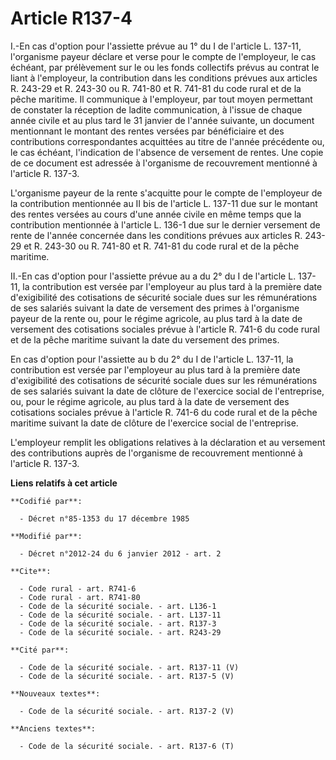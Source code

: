 # Article R137-4

I.-En cas d'option pour l'assiette prévue au 1° du I de l'article L. 137-11, l'organisme payeur déclare et verse pour le
compte de l'employeur, le cas échéant, par prélèvement sur le ou les fonds collectifs prévus au contrat le liant à
l'employeur, la contribution dans les conditions prévues aux articles R. 243-29 et R. 243-30 ou R. 741-80 et R. 741-81 du
code rural et de la pêche maritime. Il communique à l'employeur, par tout moyen permettant de constater la réception de
ladite communication, à l'issue de chaque année civile et au plus tard le 31 janvier de l'année suivante, un document
mentionnant le montant des rentes versées par bénéficiaire et des contributions correspondantes acquittées au titre de
l'année précédente ou, le cas échéant, l'indication de l'absence de versement de rentes. Une copie de ce document est
adressée à l'organisme de recouvrement mentionné à l'article R. 137-3. 

L'organisme payeur de la rente s'acquitte pour le compte de l'employeur de la contribution mentionnée au II bis de l'article
L. 137-11 due sur le montant des rentes versées au cours d'une année civile en même temps que la contribution mentionnée à
l'article L. 136-1 due sur le dernier versement de rente de l'année concernée dans les conditions prévues aux articles R.
243-29 et R. 243-30 ou R. 741-80 et R. 741-81 du code rural et de la pêche maritime. 

II.-En cas d'option pour l'assiette prévue au a du 2° du I de l'article L. 137-11, la contribution est versée par l'employeur
au plus tard à la première date d'exigibilité des cotisations de sécurité sociale dues sur les rémunérations de ses salariés
suivant la date de versement des primes à l'organisme payeur de la rente ou, pour le régime agricole, au plus tard à la date
de versement des cotisations sociales prévue à l'article R. 741-6 du code rural et de la pêche maritime suivant la date du
versement des primes. 

En cas d'option pour l'assiette au b du 2° du I de l'article L. 137-11, la contribution est versée par l'employeur au plus
tard à la première date d'exigibilité des cotisations de sécurité sociale dues sur les rémunérations de ses salariés suivant
la date de clôture de l'exercice social de l'entreprise, ou, pour le régime agricole, au plus tard à la date de versement des
cotisations sociales prévue à l'article R. 741-6 du code rural et de la pêche maritime suivant la date de clôture de
l'exercice social de l'entreprise. 

L'employeur remplit les obligations relatives à la déclaration et au versement des contributions auprès de l'organisme de
recouvrement mentionné à l'article R. 137-3.

**Liens relatifs à cet article**

	**Codifié par**:

	  - Décret n°85-1353 du 17 décembre 1985

	**Modifié par**:

	  - Décret n°2012-24 du 6 janvier 2012 - art. 2

	**Cite**:

	  - Code rural - art. R741-6
	  - Code rural - art. R741-80
	  - Code de la sécurité sociale. - art. L136-1
	  - Code de la sécurité sociale. - art. L137-11
	  - Code de la sécurité sociale. - art. R137-3
	  - Code de la sécurité sociale. - art. R243-29

	**Cité par**:

	  - Code de la sécurité sociale. - art. R137-11 (V)
	  - Code de la sécurité sociale. - art. R137-5 (V)

	**Nouveaux textes**:

	  - Code de la sécurité sociale. - art. R137-2 (V)

	**Anciens textes**:

	  - Code de la sécurité sociale. - art. R137-6 (T)
